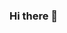 ### Hi there 👋

<!--
**IqaHisham/IqaHisham** is a ✨ _special_ ✨ repository because its `README.md` (this file) appears on your GitHub profile.

Here are some ideas to get you started:

- 🔭 I’m currently working on ...
- 🌱 I’m currently learning reactjs and sass
- 🤔 I’m looking for help with reactjs and javascript
- 📫 How to reach me: shafiqanabila@gmail.com
- ⚡ Fun fact: hoho
-->
